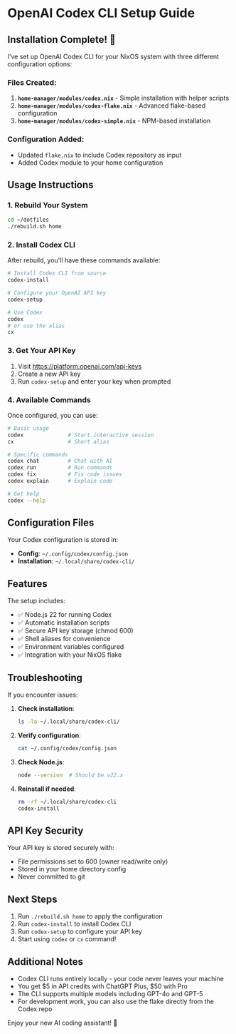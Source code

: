 # OpenAI Codex CLI Setup Guide

## Installation Complete! 🎉

I've set up OpenAI Codex CLI for your NixOS system with three different configuration options:

### Files Created:
1. **`home-manager/modules/codex.nix`** - Simple installation with helper scripts
2. **`home-manager/modules/codex-flake.nix`** - Advanced flake-based configuration
3. **`home-manager/modules/codex-simple.nix`** - NPM-based installation

### Configuration Added:
- Updated `flake.nix` to include Codex repository as input
- Added Codex module to your home configuration

## Usage Instructions

### 1. Rebuild Your System
```bash
cd ~/dotfiles
./rebuild.sh home
```

### 2. Install Codex CLI
After rebuild, you'll have these commands available:

```bash
# Install Codex CLI from source
codex-install

# Configure your OpenAI API key
codex-setup

# Use Codex
codex
# or use the alias
cx
```

### 3. Get Your API Key
1. Visit https://platform.openai.com/api-keys
2. Create a new API key
3. Run `codex-setup` and enter your key when prompted

### 4. Available Commands
Once configured, you can use:

```bash
# Basic usage
codex              # Start interactive session
cx                 # Short alias

# Specific commands
codex chat         # Chat with AI
codex run          # Run commands
codex fix          # Fix code issues
codex explain      # Explain code

# Get help
codex --help
```

## Configuration Files

Your Codex configuration is stored in:
- **Config**: `~/.config/codex/config.json`
- **Installation**: `~/.local/share/codex-cli/`

## Features

The setup includes:
- ✅ Node.js 22 for running Codex
- ✅ Automatic installation scripts
- ✅ Secure API key storage (chmod 600)
- ✅ Shell aliases for convenience
- ✅ Environment variables configured
- ✅ Integration with your NixOS flake

## Troubleshooting

If you encounter issues:

1. **Check installation**:
   ```bash
   ls -la ~/.local/share/codex-cli/
   ```

2. **Verify configuration**:
   ```bash
   cat ~/.config/codex/config.json
   ```

3. **Check Node.js**:
   ```bash
   node --version  # Should be v22.x
   ```

4. **Reinstall if needed**:
   ```bash
   rm -rf ~/.local/share/codex-cli
   codex-install
   ```

## API Key Security

Your API key is stored securely with:
- File permissions set to 600 (owner read/write only)
- Stored in your home directory config
- Never committed to git

## Next Steps

1. Run `./rebuild.sh home` to apply the configuration
2. Run `codex-install` to install Codex CLI
3. Run `codex-setup` to configure your API key
4. Start using `codex` or `cx` command!

## Additional Notes

- Codex CLI runs entirely locally - your code never leaves your machine
- You get $5 in API credits with ChatGPT Plus, $50 with Pro
- The CLI supports multiple models including GPT-4o and GPT-5
- For development work, you can also use the flake directly from the Codex repo

Enjoy your new AI coding assistant! 🚀
